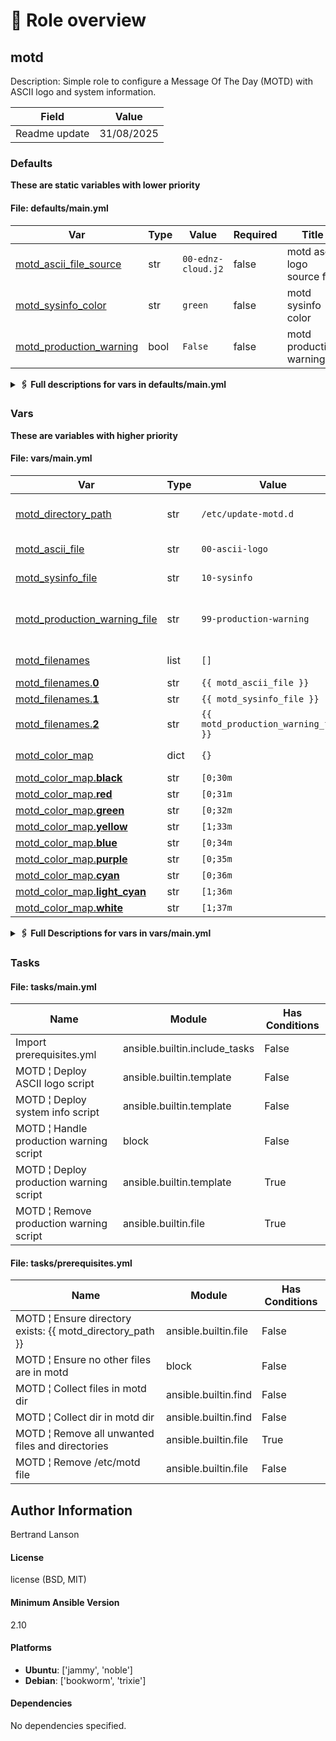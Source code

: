 <!-- DOCSIBLE START -->

# 📃 Role overview

## motd



Description: Simple role to configure a Message Of The Day (MOTD) with ASCII logo and system information.


| Field                | Value           |
|--------------------- |-----------------|
| Readme update        | 31/08/2025 |








### Defaults

**These are static variables with lower priority**

#### File: defaults/main.yml

| Var          | Type         | Value       |Required    | Title       |
|--------------|--------------|-------------|------------|-------------|
| [motd_ascii_file_source](defaults/main.yml#L9)   | str | `00-ednz-cloud.j2` |    false  |  motd ascii logo source file |
| [motd_sysinfo_color](defaults/main.yml#L17)   | str | `green` |    false  |  motd sysinfo color |
| [motd_production_warning](defaults/main.yml#L24)   | bool | `False` |    false  |  motd production warning |
<details>
<summary><b>🖇️ Full descriptions for vars in defaults/main.yml</b></summary>
<br>
<table>
<th>Var</th><th>Description</th>
<tr><td><b>motd_ascii_file_source</b></td><td>Template file to use as the source for the ASCII logo displayed in the MOTD.<br>
This can should be a Jinja2 template.<br></td></tr>
<tr><td><b>motd_sysinfo_color</b></td><td>Color to use for the system information in the MOTD.<br>
Valid colors are: black, red, green, yellow, blue, purple, cyan,<br>
light_cyan, white<br></td></tr>
<tr><td><b>motd_production_warning</b></td><td>Whether to display a production warning in the MOTD.<br>
This is useful for production systems to remind users to be careful.<br></td></tr>
</table>
<br>
</details>


### Vars

**These are variables with higher priority**
#### File: vars/main.yml

| Var          | Type         | Value       |Required    | Title       |
|--------------|--------------|-------------|------------|-------------|
| [motd_directory_path](vars/main.yml#L9)   | str | `/etc/update-motd.d` |    false  |  motd directory path |
| [motd_ascii_file](vars/main.yml#L16)   | str | `00-ascii-logo` |    false  |  motd ascii file |
| [motd_sysinfo_file](vars/main.yml#L23)   | str | `10-sysinfo` |    false  |  motd sysinfo file |
| [motd_production_warning_file](vars/main.yml#L30)   | str | `99-production-warning` |    false  |  motd production warning file |
| [motd_filenames](vars/main.yml#L37)   | list | `[]` |    false  |  motd filenames |
| [motd_filenames.**0**](vars/main.yml#L38)   | str | `{{ motd_ascii_file }}` |    None  |  None |
| [motd_filenames.**1**](vars/main.yml#L39)   | str | `{{ motd_sysinfo_file }}` |    None  |  None |
| [motd_filenames.**2**](vars/main.yml#L40)   | str | `{{ motd_production_warning_file }}` |    None  |  None |
| [motd_color_map](vars/main.yml#L47)   | dict | `{}` |    false  |  motd color map |
| [motd_color_map.**black**](vars/main.yml#L48)   | str | `[0;30m` |    None  |  None |
| [motd_color_map.**red**](vars/main.yml#L49)   | str | `[0;31m` |    None  |  None |
| [motd_color_map.**green**](vars/main.yml#L50)   | str | `[0;32m` |    None  |  None |
| [motd_color_map.**yellow**](vars/main.yml#L51)   | str | `[1;33m` |    None  |  None |
| [motd_color_map.**blue**](vars/main.yml#L52)   | str | `[0;34m` |    None  |  None |
| [motd_color_map.**purple**](vars/main.yml#L53)   | str | `[0;35m` |    None  |  None |
| [motd_color_map.**cyan**](vars/main.yml#L54)   | str | `[0;36m` |    None  |  None |
| [motd_color_map.**light_cyan**](vars/main.yml#L55)   | str | `[1;36m` |    None  |  None |
| [motd_color_map.**white**](vars/main.yml#L56)   | str | `[1;37m` |    None  |  None |
<details>
<summary><b>🖇️ Full Descriptions for vars in vars/main.yml</b></summary>
<br>
<table>
<th>Var</th><th>Description</th>
<tr><td><b>motd_directory_path</b></td><td>Path to the directory where the MOTD scripts are stored.<br>
Default is /etc/update-motd.d<br></td></tr>
<tr><td><b>motd_ascii_file</b></td><td>Filename for the ASCII logo script in the MOTD on the target system.<br>
Default is 00-ascii-logo<br></td></tr>
<tr><td><b>motd_sysinfo_file</b></td><td>Filename for the system information script in the MOTD on the target system.<br>
Default is 10-sysinfo<br></td></tr>
<tr><td><b>motd_production_warning_file</b></td><td>Filename for the production warning script in the MOTD on the target system.<br>
Default is 99-production-warning<br></td></tr>
<tr><td><b>motd_filenames</b></td><td>List of filenames to manage in the MOTD directory.<br>
This is derived from the individual filename variables.<br></td></tr>
<tr><td><b>motd_color_map</b></td><td>Mapping of color names to ANSI color codes for use in the MOTD.<br>
This is used to set the color of the system information in the MOTD.<br></td></tr>
</table>
<br>
</details>


### Tasks


#### File: tasks/main.yml

| Name | Module | Has Conditions |
| ---- | ------ | -------------- |
| Import prerequisites.yml | ansible.builtin.include_tasks | False |
| MOTD ¦ Deploy ASCII logo script | ansible.builtin.template | False |
| MOTD ¦ Deploy system info script | ansible.builtin.template | False |
| MOTD ¦ Handle  production warning script | block | False |
| MOTD ¦ Deploy production warning script | ansible.builtin.template | True |
| MOTD ¦ Remove production warning script | ansible.builtin.file | True |

#### File: tasks/prerequisites.yml

| Name | Module | Has Conditions |
| ---- | ------ | -------------- |
| MOTD ¦ Ensure directory exists: {{ motd_directory_path }} | ansible.builtin.file | False |
| MOTD ¦ Ensure no other files are in motd | block | False |
| MOTD ¦ Collect files in motd dir | ansible.builtin.find | False |
| MOTD ¦ Collect dir in motd dir | ansible.builtin.find | False |
| MOTD ¦ Remove all unwanted files and directories | ansible.builtin.file | True |
| MOTD ¦ Remove /etc/motd file | ansible.builtin.file | False |







## Author Information
Bertrand Lanson

#### License

license (BSD, MIT)

#### Minimum Ansible Version

2.10

#### Platforms

- **Ubuntu**: ['jammy', 'noble']
- **Debian**: ['bookworm', 'trixie']


#### Dependencies

No dependencies specified.
<!-- DOCSIBLE END -->
